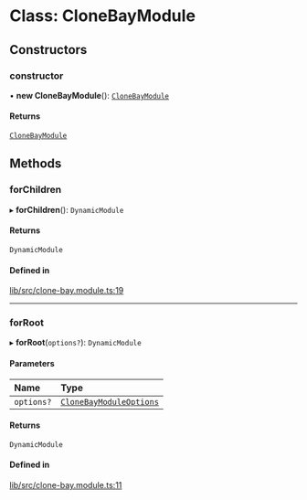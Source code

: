 # Class: CloneBayModule

## Constructors

### constructor

• **new CloneBayModule**(): [`CloneBayModule`](CloneBayModule.md)

#### Returns

[`CloneBayModule`](CloneBayModule.md)

## Methods

### forChildren

▸ **forChildren**(): `DynamicModule`

#### Returns

`DynamicModule`

#### Defined in

[lib/src/clone-bay.module.ts:19](https://github.com/joonashak/nestjs-clone-bay/blob/1a4ecf31d03284a98989ab940da71aae76589b7b/lib/src/clone-bay.module.ts#L19)

___

### forRoot

▸ **forRoot**(`options?`): `DynamicModule`

#### Parameters

| Name | Type |
| :------ | :------ |
| `options?` | [`CloneBayModuleOptions`](../interfaces/CloneBayModuleOptions.md) |

#### Returns

`DynamicModule`

#### Defined in

[lib/src/clone-bay.module.ts:11](https://github.com/joonashak/nestjs-clone-bay/blob/1a4ecf31d03284a98989ab940da71aae76589b7b/lib/src/clone-bay.module.ts#L11)
